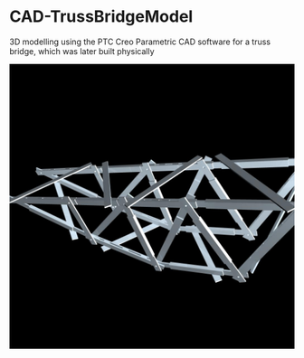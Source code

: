# CAD-TrussBridgeModel
3D modelling using the PTC Creo Parametric CAD software for a truss bridge, which was later built physically

![Final Truss model](DRW0002.jpg)

